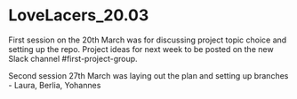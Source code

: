 # LoveLacers_20.03
First session on the 20th March was for discussing project topic choice and setting up the repo. Project ideas for next week to be posted on the new Slack channel #first-project-group. 

Second session 27th March was laying out the plan and setting up branches - Laura, Berlia, Yohannes
